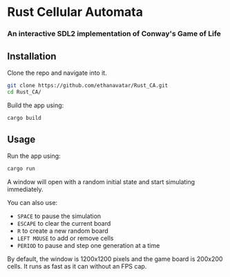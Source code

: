 # Rust Cellular Automata

### An interactive SDL2 implementation of Conway's Game of Life

## Installation

Clone the repo and navigate into it.
```bash
git clone https://github.com/ethanavatar/Rust_CA.git
cd Rust_CA/
```

Build the app using:
```bash
cargo build
```

## Usage

Run the app using:
```bash
cargo run
```

A window will open with a random initial state and start simulating immediately.

You can also use:
 - `SPACE` to pause the simulation
 - `ESCAPE` to clear the current board
 - `R` to create a new random board
 - `LEFT MOUSE` to add or remove cells
 - `PERIOD` to pause and step one generation at a time

By default, the window is 1200x1200 pixels and the game board is 200x200 cells. It runs as fast as it can without an FPS cap.